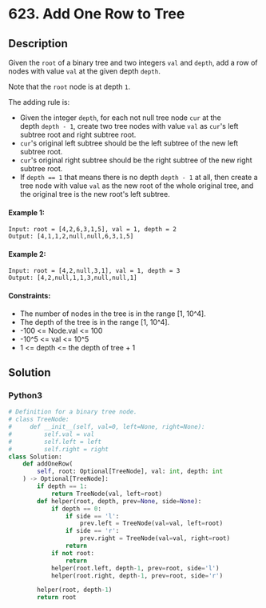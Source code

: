 # 623. Add One Row to Tree


## Description
Given the `root` of a binary tree and two integers `val` and `depth`, add a row of nodes with value `val` at the given depth `depth`.

Note that the `root` node is at depth `1`.

The adding rule is:

-   Given the integer `depth`, for each not null tree node `cur` at the depth `depth - 1`, create two tree nodes with value `val` as `cur`'s left subtree root and right subtree root.
-   `cur`'s original left subtree should be the left subtree of the new left subtree root.
-   `cur`'s original right subtree should be the right subtree of the new right subtree root.
-   If `depth == 1` that means there is no depth `depth - 1` at all, then create a tree node with value `val` as the new root of the whole original tree, and the original tree is the new root's left subtree.

#### Example 1:
```
Input: root = [4,2,6,3,1,5], val = 1, depth = 2
Output: [4,1,1,2,null,null,6,3,1,5]
```

#### Example 2:
```
Input: root = [4,2,null,3,1], val = 1, depth = 3
Output: [4,2,null,1,1,3,null,null,1]
```

#### Constraints:
- The number of nodes in the tree is in the range [1, 10^4].
- The depth of the tree is in the range [1, 10^4].
- -100 <= Node.val <= 100
- -10^5 <= val <= 10^5
- 1 <= depth <= the depth of tree + 1


## Solution

### Python3
```python
# Definition for a binary tree node.
# class TreeNode:
#     def __init__(self, val=0, left=None, right=None):
#         self.val = val
#         self.left = left
#         self.right = right
class Solution:
    def addOneRow(
        self, root: Optional[TreeNode], val: int, depth: int
    ) -> Optional[TreeNode]:
        if depth == 1:
            return TreeNode(val, left=root)
        def helper(root, depth, prev=None, side=None):
            if depth == 0:
                if side == 'l':
                    prev.left = TreeNode(val=val, left=root)
                if side == 'r':
                    prev.right = TreeNode(val=val, right=root)
                return 
            if not root:
                return 
            helper(root.left, depth-1, prev=root, side='l')
            helper(root.right, depth-1, prev=root, side='r')

        helper(root, depth-1)
        return root
```
